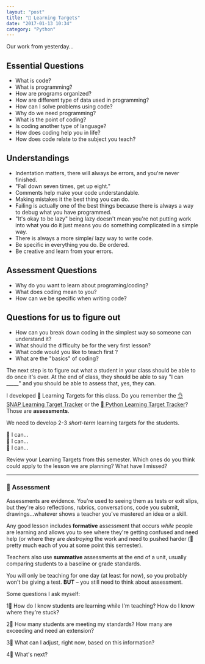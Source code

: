 ```yaml
---
layout: "post"
title: "🎯 Learning Targets"
date: "2017-01-13 10:34"
category: "Python"
---
```


Our work from yesterday...

## Essential Questions
- What is code?
- What is programming?
- How are programs organized?
- How are different type of data used in programming?
- How can I solve problems using code?
- Why do we need programming?
- What is the point of coding?
- Is coding another type of language?
- How does coding help you in life?
- How does code relate to the subject you teach?

## Understandings
- Indentation matters, there will always be errors, and you're never finished.
- "Fall down seven times, get up eight."
- Comments help make your code understandable.
- Making mistakes it the best thing you can do.
- Failing is actually one of the best things because there is always a way to debug what you have programmed.
- "It's okay to be lazy" being lazy doesn't mean you're not putting work into what you do it just means you do something complicated in a simple way.
- There is always a more simple/ lazy way to write code.
- Be specific in everything you do. Be ordered.
- Be creative and learn from your errors.

## Assessment Questions
- Why do you want to learn about programing/coding?
- What does coding mean to you?
- How can we be specific when writing code?

## Questions for us to figure out
- How can you break down coding in the simplest way so someone can understand it?
- What should the difficulty be for the very first lesson?
- What code would you like to teach first ?
- What are the "basics" of coding?

The next step is to figure out what a student in your class should be able to do once it's over. At the end of class, they should be able to say "I can _____" and you should be able to assess that, yes, they can.

I developed 🎯 Learning Targets for this class. Do you remember the [👌 SNAP Learning Target Tracker](https://docs.google.com/spreadsheets/d/1kpCuR0VXGgyvjY0LeWGajOzOSJe31Ynk_cDWsI9pK6A/edit?usp=sharing) or the [🐍 Python Learning Target Tracker](https://docs.google.com/document/d/1L2w9uPk6oqDY4ldzxK9OBJNJnK0DK4SMed49jbna4Uo/edit?usp=sharing)? Those are **assessments**.

We need to develop 2-3 _short-term_ learning targets for the students.

🎯 I can...   
🎯 I can...   
🎯 I can...

Review your Learning Targets from this semester. Which ones do you think could apply to the lesson we are planning? What have I missed?      

---

### 📝 Assessment

Assessments are evidence. You're used to seeing them as tests or exit slips, but they're also reflections, rubrics, conversations, code you submit, drawings...whatever shows a teacher you've mastered an idea or a skill.

Any good lesson includes **formative** assessment that occurs _while_ people are learning and allows you to see where they're getting confused and need help (or where they are _destroying_ the work and need to pushed harder (👋 pretty much each of you at some point this semester).

Teachers also use **summative** assessments at the end of a unit, usually comparing students to a baseline or grade standards.

You will only be teaching for one day (at least for now), so you probably won't be giving a test. **BUT** – you still need to think about assessment.

Some questions I ask myself:

1⃣ How do I know students are learning while I'm teaching? How do I know where they're stuck?

2⃣ How many students are meeting my standards? How many are exceeding and need an extension?

3⃣ What can I adjust, right now, based on this information?

4⃣ What's next?
